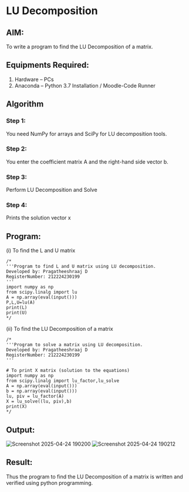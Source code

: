 # LU Decomposition 

## AIM:
To write a program to find the LU Decomposition of a matrix.

## Equipments Required:
1. Hardware – PCs
2. Anaconda – Python 3.7 Installation / Moodle-Code Runner

## Algorithm
### Step 1: 
You need NumPy for arrays and SciPy for LU decomposition tools.
### Step 2: 
You enter the coefficient matrix A and the right-hand side vector b.
### Step 3: 
Perform LU Decomposition and Solve
### Step 4: 
Prints the solution vector x

## Program:
(i) To find the L and U matrix
```
/*
'''Program to find L and U matrix using LU decomposition.
Developed by: Pragatheeshraaj D
RegisterNumber: 212224230199
'''
import numpy as np
from scipy.linalg import lu
A = np.array(eval(input()))
P,L,U=lu(A)
print(L)
print(U)
*/
```
(ii) To find the LU Decomposition of a matrix
```
/*
'''Program to solve a matrix using LU decomposition.
Developed by: Pragatheeshraaj D
RegisterNumber: 212224230199
'''

# To print X matrix (solution to the equations)
import numpy as np
from scipy.linalg import lu_factor,lu_solve
A = np.array(eval(input()))
b = np.array(eval(input()))
lu, piv = lu_factor(A)
X = lu_solve((lu, piv),b)
print(X) 
*/
```

## Output:
![Screenshot 2025-04-24 190200](https://github.com/user-attachments/assets/cc0dcc8d-672b-4953-9d93-a863e8f45ef0)
![Screenshot 2025-04-24 190212](https://github.com/user-attachments/assets/b1a82829-eb68-4fb3-9d75-3d0a730b2bd7)



## Result:
Thus the program to find the LU Decomposition of a matrix is written and verified using python programming.

